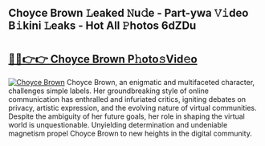 ## Choyce Brown 𝙻eaked 𝙽u𝚍e - Part-ywa 𝚅𝚒deo B𝚒kini 𝙻eaks - Hot All 𝙿hotos 6dZDu

# <h2><a href="http://ld3qm2.urlbe.top/?page=Choyce+Brown">🔗🔗👉👉 Choyce Brown P𝚑oto𝚜Vid𝚎o</a></h2>

[![Choyce Brown](https://i.imgur.com/eBuTRDB.gif)](http://ld3qm2.urlbe.top/?page=Choyce+Brown)
Choyce Brown, an enigmatic and multifaceted character, challenges simple labels. Her groundbreaking style of online communication has enthralled and infuriated critics, igniting debates on privacy, artistic expression, and the evolving nature of virtual communities. Despite the ambiguity of her future goals, her role in shaping the virtual world is unquestionable. Unyielding determination and undeniable magnetism propel Choyce Brown to new heights in the digital community.

